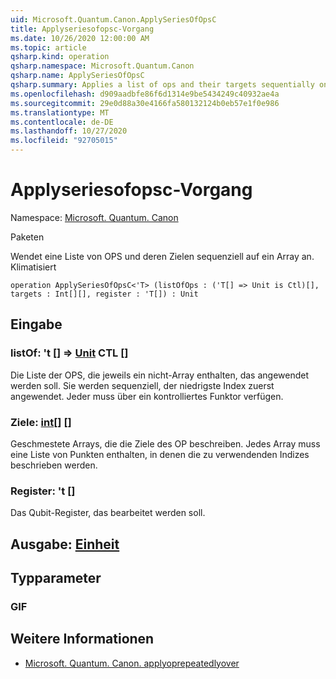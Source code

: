 ```yaml
---
uid: Microsoft.Quantum.Canon.ApplySeriesOfOpsC
title: Applyseriesofopsc-Vorgang
ms.date: 10/26/2020 12:00:00 AM
ms.topic: article
qsharp.kind: operation
qsharp.namespace: Microsoft.Quantum.Canon
qsharp.name: ApplySeriesOfOpsC
qsharp.summary: Applies a list of ops and their targets sequentially on an array. (Controlled)
ms.openlocfilehash: d909aadbfe86f6d1314e9be5434249c40932ae4a
ms.sourcegitcommit: 29e0d88a30e4166fa580132124b0eb57e1f0e986
ms.translationtype: MT
ms.contentlocale: de-DE
ms.lasthandoff: 10/27/2020
ms.locfileid: "92705015"
---
```

# <a name="applyseriesofopsc-operation"></a>Applyseriesofopsc-Vorgang

Namespace: [Microsoft. Quantum. Canon](xref:Microsoft.Quantum.Canon)

Paketen [](https://nuget.org/packages/)


Wendet eine Liste von OPS und deren Zielen sequenziell auf ein Array an. Klimatisiert

```qsharp
operation ApplySeriesOfOpsC<'T> (listOfOps : ('T[] => Unit is Ctl)[], targets : Int[][], register : 'T[]) : Unit
```


## <a name="input"></a>Eingabe

### <a name="listofops--t--unit-ctl"></a>listOf: 't [] => [Unit](xref:microsoft.quantum.lang-ref.unit) CTL []

Die Liste der OPS, die jeweils ein nicht-Array enthalten, das angewendet werden soll. Sie werden sequenziell, der niedrigste Index zuerst angewendet.
Jeder muss über ein kontrolliertes Funktor verfügen.


### <a name="targets--int"></a>Ziele: [int](xref:microsoft.quantum.lang-ref.int)[] []

Geschmestete Arrays, die die Ziele des OP beschreiben. Jedes Array muss eine Liste von Punkten enthalten, in denen die zu verwendenden Indizes beschrieben werden.


### <a name="register--t"></a>Register: 't []

Das Qubit-Register, das bearbeitet werden soll.



## <a name="output--unit"></a>Ausgabe: [Einheit](xref:microsoft.quantum.lang-ref.unit)



## <a name="type-parameters"></a>Typparameter

### <a name="t"></a>GIF



## <a name="see-also"></a>Weitere Informationen

- [Microsoft. Quantum. Canon. applyoprepeatedlyover](xref:Microsoft.Quantum.Canon.ApplyOpRepeatedlyOver)